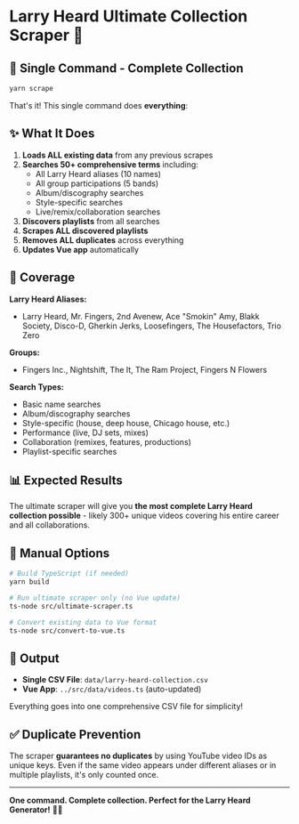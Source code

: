 # Larry Heard Ultimate Collection Scraper 🎵

## 🚀 Single Command - Complete Collection

```bash
yarn scrape
```

That's it! This single command does **everything**:

## ✨ What It Does

1. **Loads ALL existing data** from any previous scrapes
2. **Searches 50+ comprehensive terms** including:
   - All Larry Heard aliases (10 names)
   - All group participations (5 bands)
   - Album/discography searches
   - Style-specific searches
   - Live/remix/collaboration searches
3. **Discovers playlists** from all searches
4. **Scrapes ALL discovered playlists**
5. **Removes ALL duplicates** across everything
6. **Updates Vue app** automatically

## 🎯 Coverage

**Larry Heard Aliases:**
- Larry Heard, Mr. Fingers, 2nd Avenew, Ace "Smokin" Amy, Blakk Society, Disco-D, Gherkin Jerks, Loosefingers, The Housefactors, Trio Zero

**Groups:**
- Fingers Inc., Nightshift, The It, The Ram Project, Fingers N Flowers

**Search Types:**
- Basic name searches
- Album/discography searches
- Style-specific (house, deep house, Chicago house, etc.)
- Performance (live, DJ sets, mixes)
- Collaboration (remixes, features, productions)
- Playlist-specific searches

## 📊 Expected Results

The ultimate scraper will give you **the most complete Larry Heard collection possible** - likely 300+ unique videos covering his entire career and all collaborations.

## 🔧 Manual Options

```bash
# Build TypeScript (if needed)
yarn build

# Run ultimate scraper only (no Vue update)
ts-node src/ultimate-scraper.ts

# Convert existing data to Vue format
ts-node src/convert-to-vue.ts
```

## 📁 Output

- **Single CSV File**: `data/larry-heard-collection.csv`
- **Vue App**: `../src/data/videos.ts` (auto-updated)

Everything goes into one comprehensive CSV file for simplicity!

## ✅ Duplicate Prevention

The scraper **guarantees no duplicates** by using YouTube video IDs as unique keys. Even if the same video appears under different aliases or in multiple playlists, it's only counted once.

---

**One command. Complete collection. Perfect for the Larry Heard Generator!** 🎵✨